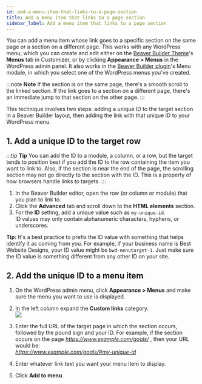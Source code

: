 ```yaml
---
id: add-a-menu-item-that-links-to-a-page-section
title: Add a menu item that links to a page section
sidebar_label: Add a menu item that links to a page section
---
```


You can add a menu item whose link goes to a specific section on the same page
or a section on a different page. This works with any WordPress menu, which
you can create and edit either on the [Beaver Builder
Theme](https://www.wpbeaverbuilder.com/wordpress-framework-theme/)'s **Menus**
tab in Customizer, or by clicking **Appearance > Menus** in the WordPress
admin panel. It also works in the [Beaver Builder
plugin](https://wpbeaverbuilder.com)'s Menu module, in which you select one of
the WordPress menus you've created.

:::note **Note**
If the section is on the same page, there's a smooth scroll to the
linked section. If the link goes to a section on a different page, there's an
immediate jump to that section on the other page.
:::

This technique involves two steps: adding a unique ID to the target section in
a Beaver Builder layout, then adding the link with that unique ID to your
WordPress menu.

## 1. Add a unique ID to the target row

:::tip **Tip**
You can add the ID to a module, a column, or a row, but the target
tends to position best if you add the ID to the row containing the item you
want to link to. Also, if the section is near the end of the page, the
scrolling section may not go directly to the section with the ID. This is a
property of how browsers handle links to targets.
:::

  1. In the Beaver Builder editor, open the row (or column or module) that you plan to link to.
  2. Click the **Advanced** tab and scroll down to the **HTML elements** section.
  3. For the **ID** setting, add a unique value such as `my-unique-id`.   
ID values may only contain alphanumeric characters, hyphens, or underscores.

**Tip:** It's a best practice to prefix the ID value with something that helps
identify it as coming from you. For example, if your business name is Best
Website Designs, your ID value might be `bwd-menutarget-1`. Just make sure the
ID value is something different from any other ID on your site.

## 2. Add the unique ID to a menu item

  1. On the WordPress admin menu, click **Appearance > Menus** and make sure the menu you want to use is displayed.
  2. In the left column expand the **Custom links** category.  
![](/img/how-to-tips-add-menu-that-links-1.png)

  3. Enter the full URL of the target page in which the section occurs, followed by the pound sign and your ID. For example, if the section occurs on the page *<https://www.example.com/goals/>* , then your URL would be:  
*<https://www.example.com/goals/#my-unique-id>*

  4. Enter whatever link text you want your menu item to display.
  5. Click **Add to menu**.
